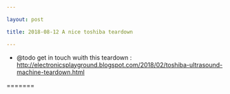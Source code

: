 ```yaml
---

layout: post

title: 2018-08-12 A nice toshiba teardown

---
```



-   @todo get in touch wuith this teardown :
    http://electronicsplayground.blogspot.com/2018/02/toshiba-ultrasound-machine-teardown.html

=======

